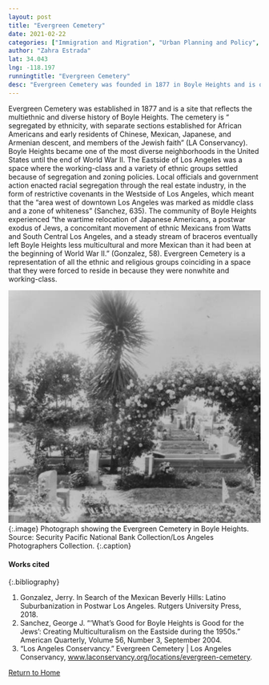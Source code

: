 ```yaml
---
layout: post
title: "Evergreen Cemetery"
date: 2021-02-22
categories: ["Immigration and Migration", "Urban Planning and Policy", "Social Identity and Diversity"]
author: "Zahra Estrada"
lat: 34.043
lng: -118.197
runningtitle: "Evergreen Cemetery"
desc: "Evergreen Cemetery was founded in 1877 in Boyle Heights and is one of the oldest nondenominational cemeteries in Los Angeles. It reflects the multiethnic history of Boyle Heights"
---
```

Evergreen Cemetery was established in 1877 and is a site that reflects the multiethnic and diverse history of Boyle Heights. The cemetery is “ segregated by ethnicity, with separate sections established for African Americans and early residents of Chinese, Mexican, Japanese, and Armenian descent, and members of the Jewish faith” (LA Conservancy). Boyle Heights became one of the most diverse neighborhoods in the United States until the end of World War II. The Eastside of Los Angeles was a space where the working-class and a variety of ethnic groups settled because of segregation and zoning policies. Local officials and government action enacted racial segregation through the real estate industry, in the form of restrictive covenants in the Westside of Los Angeles, which meant that the “area west of downtown Los Angeles was marked as middle class and a zone of whiteness” (Sanchez, 635). The community of Boyle Heights experienced “the wartime relocation of Japanese Americans, a postwar exodus of Jews, a concomitant movement of ethnic Mexicans from Watts and South Central Los Angeles, and a steady stream of braceros eventually left Boyle Heights less multicultural and more Mexican than it had been at the beginning of World War II.” (Gonzalez, 58). Evergreen Cemetery is a representation of all the ethnic and religious groups coinciding in a space that they were forced to reside in because they were nonwhite and working-class. 

![Evergreen Cemetery](images/EvergreenCemetery_Pin2_Image1.jpg)
   {:.image} 
Photograph showing the Evergreen Cemetery in Boyle Heights. Source: Security Pacific National Bank Collection/Los Angeles Photographers Collection. 
   {:.caption}


#### Works cited

{:.bibliography}
1. Gonzalez, Jerry. In Search of the Mexican Beverly Hills: Latino Suburbanization in Postwar Los Angeles. Rutgers University Press, 2018. 
2. Sanchez, George J. “‘What’s Good for Boyle Heights is Good for the Jews’: Creating Multiculturalism on the Eastside during the 1950s.” American Quarterly, Volume 56, Number 3, September 2004.
3. “Los Angeles Conservancy.” Evergreen Cemetery | Los Angeles Conservancy, www.laconservancy.org/locations/evergreen-cemetery.

[Return to Home](https://uclachicanxstudies.github.io/BarrioSuburbanisms/)
